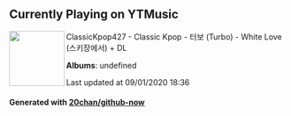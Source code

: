## Currently Playing on YTMusic

[<img align="left" width="100" src="https://i.ytimg.com/vi/aT6rpIvrV5g/sddefault.jpg?sqp=-oaymwEWCJADEOEBIAQqCghqEJQEGHgg6AJIWg&rs">](https://music.youtube.com/channel/UC7t9XbQkjexijrKdtA-U3QA)

ClassicKpop427 - Classic Kpop - 터보 (Turbo) - White Love (스키장에서) + DL

**Albums**: undefined

Last updated at 09/01/2020 18:36

#### Generated with [20chan/github-now](https://github.com/20chan/github-now)


<!--
**20chan/20chan** is a ✨ _special_ ✨ repository because its `README.md` (this file) appears on your GitHub profile.

Here are some ideas to get you started:

- 🔭 I’m currently working on ...
- 🌱 I’m currently learning ...
- 👯 I’m looking to collaborate on ...
- 🤔 I’m looking for help with ...
- 💬 Ask me about ...
- 📫 How to reach me: ...
- 😄 Pronouns: ...
- ⚡ Fun fact: ...
-->
